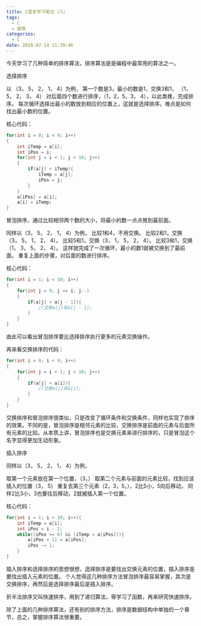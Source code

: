 ```yaml
---
title: C语言学习笔记（八）
tags:
  - C
  - 排序
categories:
  - C
date: 2018-07-14 11:39:46
---
```


今天学习了几种简单的排序算法，排序算法是是编程中最常用的算法之一。
<!-- more -->
选择排序

以 （3， 5， 2， 1， 4）为例，
第一个数是3，最小的数是1，交换3和1，
（1， 5， 2， 3， 4）
对后面四个数进行排序，（1，2，5，3， 4），以此类推，完成排序。
每次循环选择出最小的数放到相应的位置上，这就是选择排序。难点是如何找出最小数的位置。

核心代码：

```C
for(int i = 0; i < 9; i++)
{
	int iTemp = a[i];
	int iPos = i;
	for(int j = i + 1; j < 10; j++)
	{
		if(a[j] < iTemp){
			iTemp = a[j];
			iPos = j;
		}
	}
	a[iPos] = a[i];
	a[i] = iTemp;
}

```

冒泡排序，通过比较相邻两个数的大小，将最小的数一点点推到最前面。

同样以（3， 5， 2， 1， 4）为例，
比较1和4，不用交换。
比较2和1，交换（3， 5， 1， 2， 4）。
比较5和1，交换（3， 1， 5， 2， 4）。
比较3和1，交换（1， 3， 5， 2， 4）。
这样就完成了一次循环，最小的数1就被交换到了最前面。
重复上面的步骤，对后面的数进行排序。

核心代码：

```C
for(int i = 1; i < 10; i++)
{
	for(int j = 9; j >= i; j--)
	{
		if(a[j] < a[j - 1]){
			//交换a[j]和a[j - 1];
		}
	}
}
```

由此可以看出冒泡排序要比选择排序执行更多的元素交换操作。

再来看交换排序的代码：

```C
for(int i = 0; i < 9; i++)
{
	for(int j = i + 1; j < 10; j++)
	{
		if(a[j] < a[i]){
			//交换a[j]和a[i];
		}
	}
}
```

交换排序和冒泡排序很类似，只是改变了循环条件和交换条件，同样也实现了排序的效果。不同的是，冒泡排序是相邻元素的比较，交换排序是前面的元素与后面所有元素的比较。从本质上讲，冒泡排序也是交换元素来进行排序的，只是冒泡这个名字显得更加生动形象。

插入排序

同样以（3， 5， 2， 1， 4）为例，

取第一个元素放在第一个位置，（3，）
取第二个元素与前面的元素比较，找到应该插入的位置（3， 5）
重复去第三个元素（2，3，5，），2比5小，5向后移动，
同样2比3小，3也要往后移动，2就被插入第一个位置。

核心代码：

```C
for(int i = 1; i < 10; i++){
	int iTemp = a[i];
	int iPos = i - 1;
	while((iPos >= 0) && (iTemp < a[iPos])){
		a[iPos + 1] = a[iPos];
		iPos -= 1;
	}
}
```
插入排序和选择排序的思想很想，选择排序是要找出交换元素的位置，插入排序是要找出插入元素的位置。
个人觉得这几种排序方法冒泡排序最容易掌握，其次是交换排序，再然后是选择排序最后是插入排序。

折半法排序又叫快速排序，用到了递归算法，等学习了函数，再来研究快速排序。

除了上面的几种排序算法，还有别的排序方法，排序是数据结构中单独的一个章节，总之，掌握排序算法很重要。
